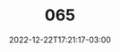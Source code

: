 ---
title: "065"
date: 2022-12-22T17:21:17-03:00
draft: false
autorias: ["Guilherme Vieira"]
plataformas: ["p5•js"]
descricao: "Cria um sistema partículas com a quantidade de partículas igual ao valor da contagem. As partículas são classificadas em dois tipos distintos. Partículas do mesmo tipo se repelem e diferentes se atraem."
autorias_url: ["https://guilhermevieira.info"]
url: "/formas/065"
---
